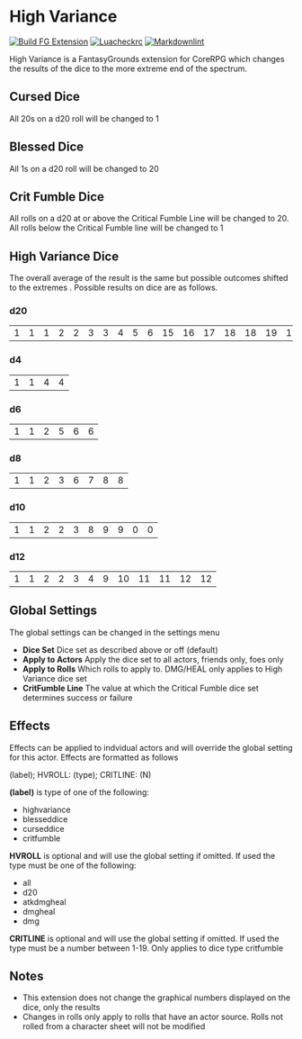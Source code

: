 
# High Variance

[![Build FG Extension](https://github.com/rhagelstrom/HighVariance/actions/workflows/create-release.yml/badge.svg)](https://github.com/rhagelstrom/HighVariance/actions/workflows/create-release.yml) [![Luacheckrc](https://github.com/rhagelstrom/HighVariance/actions/workflows/luacheck.yml/badge.svg)](https://github.com/rhagelstrom/HighVariance/actions/workflows/luacheck.yml)  [![Markdownlint](https://github.com/rhagelstrom/HighVariance/actions/workflows/markdownlint.yml/badge.svg)](https://github.com/rhagelstrom/HighVariance/actions/workflows/markdownlint.yml)

High Variance is a FantasyGrounds extension for CoreRPG which changes the results of the dice to the more extreme end of the spectrum.

## Cursed Dice

All 20s on a d20 roll will be changed to 1

## Blessed Dice

All 1s on a d20 roll will be changed to 20

## Crit Fumble Dice

All rolls on a d20 at or above the Critical Fumble Line will be changed to 20. All rolls below the Critical Fumble line will be changed to 1

## High Variance Dice

The overall average of the result is the same but possible outcomes shifted to the extremes . Possible results on dice are as follows.

### d20

| | | | | | | | | | |  |  |  |  |  |  |  |  |  |  |
|-|-|-|-|-|-|-|-|-|-|--|--|--|--|--|--|--|--|--|--|
|1|1|1|2|2|3|3|4|5|6|15|16|17|18|18|19|19|20|20|20|

### d4

| | | | |
|-|-|-|-|
|1|1|4|4|

### d6

| | | | | | |
|-|-|-|-|-|-|
|1|1|2|5|6|6|

### d8

| | | | | | | | |
|-|-|-|-|-|-|-|-|
|1|1|2|3|6|7|8|8|

### d10

| | | | | | | | | | |
|-|-|-|-|-|-|-|-|-|-|
|1|1|2|2|3|8|9|9|0|0|

### d12

| | | | | | | |  |  |  |  |  |
|-|-|-|-|-|-|-|--|--|--|--|--|
|1|1|2|2|3|4|9|10|11|11|12|12|

## Global Settings

The global settings can be changed in the settings menu

- **Dice Set** Dice set as described above or off (default)
- **Apply to Actors** Apply the dice set to all actors, friends only, foes only
- **Apply to Rolls**  Which rolls to apply to. DMG/HEAL only applies to High Variance dice set
- **CritFumble Line**  The value at which the Critical Fumble dice set determines success or failure

## Effects

Effects can be applied to indvidual actors and will override the global setting for this actor. Effects are formatted as follows

(label); HVROLL: (type); CRITLINE: (N)

**(label)** is type of one of the following:

- highvariance
- blesseddice
- curseddice
- critfumble

**HVROLL** is optional and will use the global setting if omitted. If used the type must be one of the following:

- all
- d20
- atkdmgheal
- dmgheal
- dmg

**CRITLINE** is optional and will use the global setting if omitted. If used the type must be a number between 1-19. Only applies to dice type critfumble

## Notes

- This extension does not change the graphical numbers displayed on the dice, only the results
- Changes in rolls only apply to rolls that have an actor source. Rolls not rolled from a character sheet will not be modified
